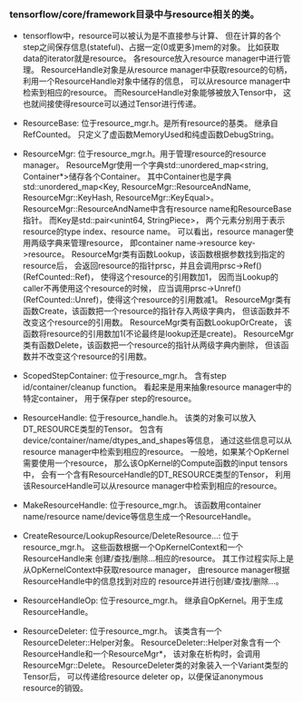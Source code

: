 ### tensorflow/core/framework目录中与resource相关的类。

- tensorflow中，resource可以被认为是不直接参与计算、
但在计算的各个step之间保存信息(stateful)、占据一定(0或更多)mem的对象。
比如获取data的iterator就是resource。
各resource放入resource manager中进行管理。
ResourceHandle对象是从resource manager中获取resource的句柄，
利用一个ResourceHandle对象中储存的信息，
可以从resource manager中检索到相应的resource。
而ResourceHandle对象能够被放入Tensor中，
这也就间接使得resource可以通过Tensor进行传递。

- ResourceBase: 位于resource\_mgr.h。是所有resource的基类。
继承自RefCounted。
只定义了虚函数MemoryUsed和纯虚函数DebugString。

- ResourceMgr: 位于resource\_mgr.h。用于管理resource的resource manager。
ResourceMgr使用一个字典std::unordered\_map\<string,
Container\*\>储存各个Container。
其中Container也是字典
std::unordered\_map\<Key, ResourceMgr::ResourceAndName,
ResourceMgr::KeyHash, ResourceMgr::KeyEqual\>。
ResourceMgr::ResourceAndName中含有resource name和ResourceBase指针。
而Key是std::pair\<unint64, StringPiece\>，
两个元素分别用于表示resource的type index、resource name。
可以看出，resource manager使用两级字典来管理resource，
即container name-\>resource key-\>resource。
ResourceMgr类有函数Lookup，该函数根据参数找到指定的resource后，
会返回resource的指针prsc，并且会调用prsc-\>Ref() (RefCounted::Ref)，
使得这个resource的引用数加1，
因而当Lookup的caller不再使用这个resource的时候，
应当调用prsc-\>Unref() (RefCounted::Unref)，使得这个resource的引用数减1。
ResourceMgr类有函数Create，该函数把一个resource的指针存入两级字典内，
但该函数并不改变这个resource的引用数。
ResourceMgr类有函数LookupOrCreate，
该函数将resource的引用数加1(不论最终是lookup还是create)。
ResourceMgr类有函数Delete，该函数把一个resource的指针从两级字典内删除，
但该函数并不改变这个resource的引用数。

- ScopedStepContainer: 位于resource\_mgr.h。
含有step id/container/cleanup function。
看起来是用来抽象resource manager中的特定container，
用于保存per step的resource。

- ResourceHandle: 位于resource\_handle.h。
该类的对象可以放入DT\_RESOURCE类型的Tensor。
包含有device/container/name/dtypes\_and\_shapes等信息，
通过这些信息可以从resource manager中检索到相应的resource。
一般地，如果某个OpKernel需要使用一个resource，
那么该OpKernel的Compute函数的input tensors中，
会有一个含有ResourceHandle的DT\_RESOURCE类型的Tensor，
利用该ResourceHandle可以从resource manager中检索到相应的resource。

- MakeResourceHandle: 位于resource\_mgr.h。
该函数用container name/resource name/device等信息生成一个ResourceHandle。

- CreateResource/LookupResource/DeleteResource...:
位于resource\_mgr.h。
这些函数根据一个OpKernelContext和一个ResourceHandle来
创建/查找/删除...相应的resource。
其工作过程实际上是从OpKernelContext中获取resource manager，
由resource manager根据ResourceHandle中的信息找到对应的
resource并进行创建/查找/删除...。

- ResourceHandleOp: 位于resource\_mgr.h。
继承自OpKernel。用于生成ResourceHandle。

- ResourceDeleter: 位于resource\_mgr.h。
该类含有一个ResourceDeleter::Helper对象。
ResourceDeleter::Helper对象含有一个ResourceHandle和一个ResourceMgr\*，
该对象在析构时，会调用ResourceMgr::Delete。
ResourceDeleter类的对象装入一个Variant类型的Tensor后，
可以传递给resource deleter op，以便保证anonymous resource的销毁。
